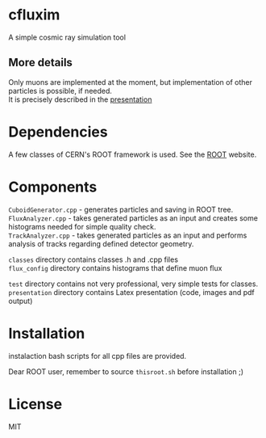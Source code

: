 # cfluxim
A simple cosmic ray simulation tool

## More details

Only muons are implemented at the moment, but implementation of other particles is possible, if needed.  
It is precisely described in the [presentation](https://github.com/kamilwojcik/cfluxim/blob/mcord/presentation/presentation.pdf)

# Dependencies

A few classes of CERN's ROOT framework is used. See the [ROOT](https://root.cern/) website.

# Components

`CuboidGenerator.cpp` - generates particles and saving in ROOT tree.  
`FluxAnalyzer.cpp` - takes generated particles as an input and creates some histograms needed for simple quality check.  
`TrackAnalyzer.cpp` - takes generated particles as an input and performs analysis of tracks regarding defined detector geometry.

`classes` directory contains classes .h and .cpp files  
`flux_config` directory contains histograms that define muon flux

`test` directory contains not very professional, very simple tests for classes.  
`presentation` directory contains Latex presentation (code, images and pdf output)  

# Installation

instalaction bash scripts for all cpp files are provided.

Dear ROOT user, remember to source `thisroot.sh` before installation ;)

# License

MIT
